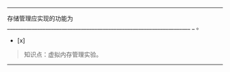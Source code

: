 ---
存储管理应实现的功能为___________________________________________________________________
_ 。
- [x]  

> 知识点：虚拟内存管理实验。

---